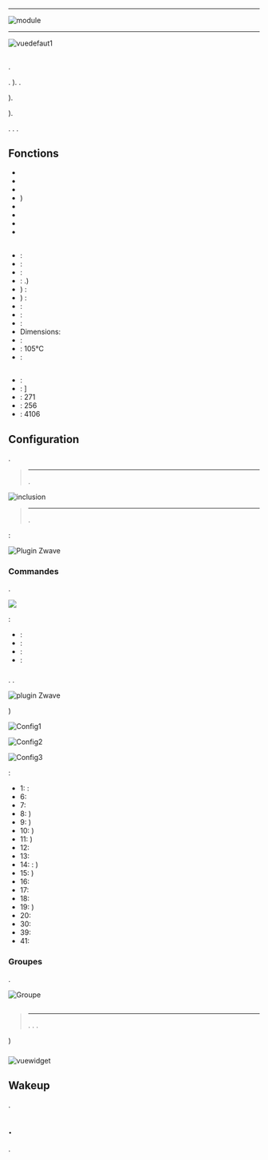 # 

****

![module](images/fibaro.fgd211/module.jpg)

****

![vuedefaut1](images/fibaro.fgd211/vuedefaut1.jpg)

## 

.

. ). .

).

).

. . .

## Fonctions

-   
-   
-   
-   )
-   
-   
-   
-   

## 

-    : 
-    : 
-    : 
-    : .)
-   ) : 
-   ) : 
-    : 
-    : 
-    : 
-   Dimensions: 
-    : 
-    : 105°C
-    : 

## 

-    : 
-    : ]
-    : 271
-    : 256
-    : 4106

## Configuration

 [](https://doc.jeedom.com/de_DE/plugins/automation%20protocol/openzwave/).

> ****
>
> .

![inclusion](images/fibaro.fgd211/inclusion.jpg)

> ****
>
> .

 :

![Plugin Zwave](images/fibaro.fgd211/information.jpg)

### Commandes

.

![](images/fibaro.fgd211/commandes.jpg)

 :

-    : 
-    : 
-    : 
-    : 



### 

. .

![ plugin Zwave](images/plugin/bouton_configuration.jpg)

)

![Config1](images/fibaro.fgd211/config1.jpg)

![Config2](images/fibaro.fgd211/config2.jpg)

![Config3](images/fibaro.fgd211/config3.jpg)

 :

-   1:  : 
-   6: 
-   7: 
-   8: )
-   9: )
-   10: )
-   11: )
-   12: 
-   13: 
-   14:  : )
-   15: )
-   16: 
-   17: 
-   18: 
-   19: )
-   20: 
-   30: 
-   39: 
-   41: 

### Groupes

.

![Groupe](images/fibaro.fgd211/groupe.jpg)

## 

### 

> ****
>
> . . .

)

### 

![vuewidget](images/fibaro.fgd211/vuewidget.jpg)

## Wakeup

.

## .

.
